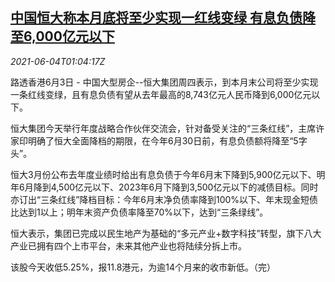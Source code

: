<!--1622770263000-->
[中国恒大称本月底将至少实现一红线变绿 有息负债降至6,000亿元以下](https://cn.reuters.com/article/china-evergrande-loan-debt-0604-idCNKCS2DG02W)
------

<div><i>2021-06-04T01:04:17Z</i></div><p>路透香港6月3日 - 中国大型房企--恒大集团周四表示，到本月末公司将至少实现一条红线变绿，且有息负债有望从去年最高的8,743亿元人民币降到6,000亿元以下。</p><p>恒大集团今天举行年度战略合作伙伴交流会，针对备受关注的“三条红线”，主席许家印明确了恒大全面降档的期限，在今年6月30日前，有息负债额将降至“5字头”。</p><p>恒大3月份公布去年度业绩时给出有息负债于今年6月末下降到5,900亿元以下、明年6月降到4,500亿元以下、2023年6月下降到3,500亿元以下的减债目标。同时亦订出“三条红线”降档目标：今年6月末净负债率降到100%以下、年末现金短债比达到1以上；明年末资产负债率降至70%以下，达到“三条绿线”。</p><p>恒大表示，集团已完成以民生地产为基础的“多元产业+数字科技”转型，旗下八大产业已拥有四个上市平台，未来其他产业也将陆续分拆上市。</p><p>该股今天收低5.25%，报11.8港元，为逾14个月来的收市新低。（完）</p>
